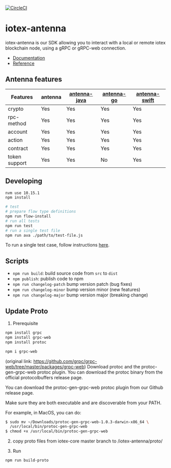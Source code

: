 [![CircleCI](https://circleci.com/gh/iotexproject/iotex-antenna.svg?style=svg&circle-token=9793be645e0d890924fee61fa5e3bfaff8d19942)](https://circleci.com/gh/iotexproject/iotex-antenna)

# iotex-antenna

iotex-antenna is our SDK allowing you to interact with a local or remote iotex blockchain node, using a gRPC or gRPC-web connection.

- [Documentation](https://docs.iotex.io/developer/sdk/install-antenna-js.html)
- [Reference](https://iotexproject.github.io/iotex-antenna/)

## Antenna features

| Features      | antenna | [antenna-java](https://github.com/iotexproject/iotex-antenna-java) | [antenna-go](https://github.com/iotexproject/iotex-antenna-go) | [antenna-swift](https://github.com/iotexproject/iotex-antenna-swift) |
| ------------- | ------- | ------------------------------------------------------------------ | -------------------------------------------------------------- | -------------------------------------------------------------------- |
| crypto        | Yes     | Yes                                                                | Yes                                                            | Yes                                                                  |
| rpc-method    | Yes     | Yes                                                                | Yes                                                            | Yes                                                                  |
| account       | Yes     | Yes                                                                | Yes                                                            | Yes                                                                  |
| action        | Yes     | Yes                                                                | Yes                                                            | Yes                                                                  |
| contract      | Yes     | Yes                                                                | Yes                                                            | Yes                                                                  |
| token support | Yes     | Yes                                                                | No                                                             | Yes                                                                  |

## Developing

```bash
nvm use 10.15.1
npm install

# test
# prepare flow type definitions
npm run flow-install
# run all tests
npm run test
# run a single test file
npm run ava ./path/to/test-file.js
```

To run a single test case, follow instructions [here](https://github.com/avajs/ava/blob/master/docs/01-writing-tests.md#running-specific-tests).

## Scripts

- `npm run build`: build source code from `src` to `dist`
- `npm publish`: publish code to npm
- `npm run changelog-patch` bump version patch (bug fixes)
- `npm run changelog-minor` bump version minor (new features)
- `npm run changelog-major` bump version major (breaking change)

## Update Proto

1. Prerequisite

```bash
npm install grpc
npm install grpc-web
npm install protoc

npm i grpc-web
```

(original link: https://github.com/grpc/grpc-web/tree/master/packages/grpc-web)
Download protoc and the protoc-gen-grpc-web protoc plugin.
You can download the protoc binary from the official protocolbuffers release page.

You can download the protoc-gen-grpc-web protoc plugin from our Github release page.

Make sure they are both executable and are discoverable from your PATH.

For example, in MacOS, you can do:

```bash
$ sudo mv ~/Downloads/protoc-gen-grpc-web-1.0.3-darwin-x86_64 \
  /usr/local/bin/protoc-gen-grpc-web
$ chmod +x /usr/local/bin/protoc-gen-grpc-web
```

2. copy proto files from iotex-core master branch to /iotex-antenna/proto/

3. Run

```bash
npm run build-proto
```
